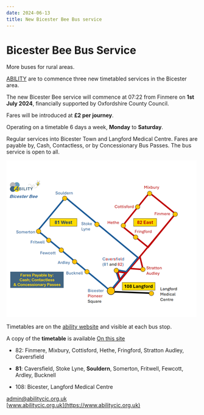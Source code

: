 ```yaml
---
date: 2024-06-13
title: New Bicester Bee Bus service
---
```



# Bicester Bee Bus Service

More buses for rural areas.

[ABILITY](https://www.abilitycic.org.uk) are to commence three new 
timetabled services in the Bicester area.


The new Bicester Bee service will commence at 
07:22 from Finmere on **1st July 2024**, financially 
supported by Oxfordshire County Council.


Fares will be introduced at **£2 per journey**.


Operating on a timetable 6 days a week, **Monday** to **Saturday**.

Regular
services into Bicester Town and Langford Medical Centre. Fares are
payable by, Cash, Contactless, or by Concessionary Bus Passes. The bus
service is open to all.

![map](bicester-bee-map-2024.png)

Timetables are on the [ability website](https://abilitycic.org.uk/) and visible at each bus stop.

A copy of the **timetable** is available [On this site](bicester-bee-timetable-2024.pdf)


 * 82: Finmere, Mixbury, Cottisford, Hethe, Fringford, Stratton Audley, Caversfield

 * **81**: Caversfield, Stoke Lyne, **Souldern**, Somerton, Fritwell, Fewcott, Ardley, Bucknell

 * 108: Bicester, Langford Medical Centre

[admin@abilitycic.org.uk](mailto:admin@abilitycic.org.uk)  
[www.abilitycic.org.uk](https://www.abilitycic.org.uk)


